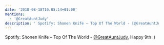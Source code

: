 ```yaml
---
date: '2010-08-18T10:08:14+01:00'
mentions:
  - '@GreatAuntJudy'
description: ' Spotify: Shonen Knife – Top Of The World - [@GreatAuntJudy](https://twitter.com/@GreatAuntJudy), Happy 9th :)'
---
```

 Spotify: Shonen Knife – Top Of The World - [@GreatAuntJudy](https://twitter.com/@GreatAuntJudy), Happy 9th :)
